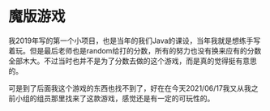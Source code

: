 # 魔版游戏

我2019年写的第一个小项目，也是当年的我们Java的课设，当年我就是想练手写着玩。但是最后老师也是random给打的分数，所有的努力也没有换来应有的分数全部木大。不过当时也并不是为了分数去做的这个游戏，而是真的觉得挺有意思的。

可是到了后面我这个游戏的东西也找不到了，好在在今天2021/06/17我又从我之前小组的组员那里找来了这款游戏，感觉还是有一定的可玩性的。

